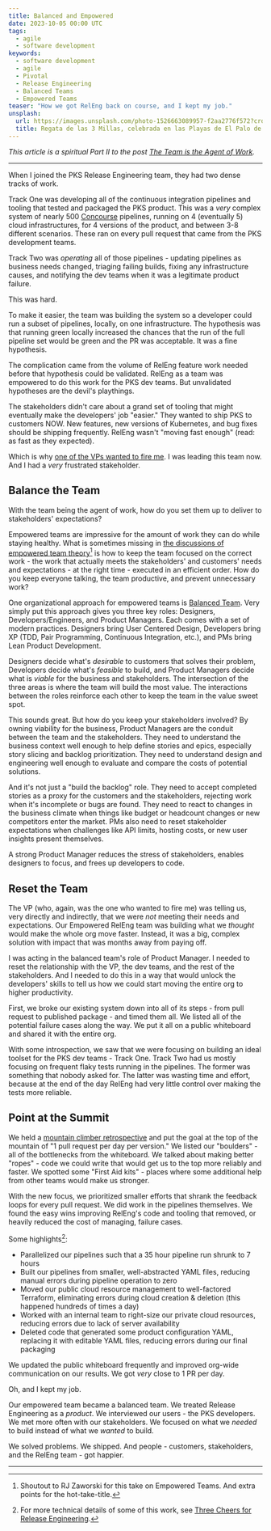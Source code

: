 ```yaml
---
title: Balanced and Empowered
date: 2023-10-05 00:00 UTC
tags:
  - agile
  - software development
keywords:
  - software development
  - agile
  - Pivotal
  - Release Engineering
  - Balanced Teams
  - Empowered Teams
teaser: "How we got RelEng back on course, and I kept my job."
unsplash: 
  url: https://images.unsplash.com/photo-1526663089957-f2aa2776f572?crop=entropy&cs=tinysrgb&fit=max&fm=jpg&ixid=M3w0NjkxMjJ8MHwxfGFsbHx8fHx8fHx8fDE2OTcwNTYyNTB8&ixlib=rb-4.0.3&q=80&w=1080&utm_source=dwfs_journal_big_pencil&utm_medium=referral&utm_campaign=api-credit
  title: Regata de las 3 Millas, celebrada en las Playas de El Palo de Málaga el 09-09-2017. Se levantó un fuerte temporal de levante y algunas pruebas se suspendieron. Esta tripulación y su patrón supieron “capear el temporal” de manera envidiable.
---
```

[bt]: https://tanzu.vmware.com/developer/learningpaths/application-development/balanced-teams/
[cci]: https://concourse-ci.org/
[me]: https://dwf.bigpencil.net/team-is-the-agent-of-work/
[mtn]: https://userstorymap.io/mountain-climber-retrospective-template/
[rj]: https://rjzaworski.com/2023/09/do-we-even-need-managers
[3c]: https://dwf.bigpencil.net/releng-beer-talk/

_This article is a spiritual Part II to the post [The Team is the Agent of Work][me]._

---

When I joined the PKS Release Engineering team, they had two dense tracks of work.

Track One was developing all of the continuous integration pipelines and tooling that tested and packaged the PKS product. This was a _very_ complex system of nearly 500 [Concourse][cci] pipelines, running on 4 (eventually 5) cloud infrastructures, for 4 versions of the product, and between 3-8 different scenarios. These ran on every pull request that came from the PKS development teams.

Track Two was _operating_ all of those pipelines - updating pipelines as business needs changed, triaging failing builds, fixing any infrastructure causes, and notifying the dev teams when it was a legitimate product failure.

This was hard.

To make it easier, the team was building the system so a developer could run a subset of pipelines, locally, on one infrastructure. The hypothesis was that running green locally increased the chances that the run of the full pipeline set would be green and the PR was acceptable. It was a fine hypothesis.

The complication came from the volume of RelEng feature work needed before that hypothesis could be validated. RelEng as a team was empowered to do this work for the PKS dev teams. But unvalidated hypotheses are the devil's playthings.

The stakeholders didn't care about a grand set of tooling that might eventually make the developers' job "easier." They wanted to ship PKS to customers NOW. New features, new versions of Kubernetes, and bug fixes should be shipping frequently. RelEng wasn't "moving fast enough" (read: as fast as they expected).

Which is why [one of the VPs wanted to fire me][me]. I was leading this team now. And I had a _very_ frustrated stakeholder.

## Balance the Team

With the team being the agent of work, how do you set them up to deliver to stakeholders' expectations?

Empowered teams are impressive for the amount of work they can do while staying healthy. What is sometimes missing in [the discussions of empowered team theory][rj][^1] is how to keep the team focused on the correct work - the work that actually meets the stakeholders' and customers' needs and expectations - at the right time - executed in an efficient order. How do you keep everyone talking, the team productive, and prevent unnecessary work?

One organizational approach for empowered teams is [Balanced Team][bt]. Very simply put this approach gives you three key roles:  Designers, Developers/Engineers, and Product Managers. Each comes with a set of modern practices. Designers bring User Centered Design, Developers bring XP (TDD, Pair Programming, Continuous Integration, etc.), and PMs bring Lean Product Development.

Designers decide what's _desirable_ to customers that solves their problem, Developers decide what's _feasible_ to build, and Product Managers decide what is _viable_ for the business and stakeholders. The intersection of the three areas is where the team will build the most value. The interactions between the roles reinforce each other to keep the team in the value sweet spot.

This sounds great. But how do you keep your stakeholders involved? By owning viability for the business, Product Managers are the conduit between the team and the stakeholders. They need to understand the business context well enough to help define stories and epics, especially story slicing and backlog prioritization. They need to understand design and engineering well enough to evaluate and compare the costs of potential solutions.

And it's not just a "build the backlog" role. They need to accept completed stories as a proxy for the customers and the stakeholders, rejecting work when it's incomplete or bugs are found. They need to react  to changes in the business climate when things like budget or headcount changes or new competitors enter the market. PMs also need to reset stakeholder expectations when challenges like API limits, hosting costs, or new user insights present themselves.

A strong Product Manager reduces the stress of stakeholders, enables designers to focus, and frees up developers to code.

## Reset the Team

The VP (who, again, was the one who wanted to fire me) was telling us, very directly and indirectly, that we were _not_ meeting their needs and expectations. Our Empowered RelEng team was building what we _thought_ would make the whole org move faster. Instead, it was a big, complex solution with impact that was months away from paying off.

I was acting in the balanced team's role of Product Manager. I needed to reset the relationship with the VP, the dev teams, and the rest of the stakeholders. And I needed to do this in a way that would unlock the developers' skills to tell us how we could start moving the entire org to higher productivity.

First, we broke our existing system down into all of its steps - from pull request to published package - and timed them all. We listed all of the potential failure cases along the way. We put it all on a public whiteboard and shared it with the entire org.

With some introspection, we saw that we were focusing on building an ideal toolset for the PKS dev teams - Track One. Track Two had us mostly focusing on frequent flaky tests running in the pipelines. The former was something that nobody asked for. The latter was wasting time and effort, because at the end of the day RelEng had very little control over making the tests more reliable.

## Point at the Summit

We held a [mountain climber retrospective][mtn] and put the goal at the top of the mountain of "1 pull request per day per version." We listed our "boulders" - all of the bottlenecks from the whiteboard. We talked about making better "ropes" - code we could write that would get us to the top more reliably and faster. We spotted some "First Aid kits" - places where some additional help from other teams would make us stronger.

With the new focus, we prioritized smaller efforts that shrank the feedback loops for every pull request. We did work in the pipelines themselves. We found the easy wins improving RelEng's code and tooling that removed, or heavily reduced the cost of managing, failure cases.

Some highlights[^2]:

- Parallelized our pipelines such that a 35 hour pipeline run shrunk to 7 hours
- Built our pipelines from smaller, well-abstracted YAML files, reducing manual errors during pipeline operation to zero
- Moved our public cloud resource management to well-factored Terraform, eliminating errors during cloud creation & deletion (this happened hundreds of times a day)
- Worked with an internal team to right-size our private cloud resources, reducing errors due to lack of server availability
- Deleted code that generated some product configuration YAML, replacing it with editable YAML files, reducing errors during our final packaging

We updated the public whiteboard frequently and improved org-wide communication on our results. We got _very_ close to 1 PR per day.

Oh, and I kept my job.

Our empowered team became a balanced team. We treated Release Engineering as a _product_. We interviewed our users - the PKS developers. We met more often with our stakeholders. We focused on what we _needed_ to build instead of what we _wanted_ to build.

We solved problems. We shipped. And people - customers, stakeholders, and the RelEng team - got happier.

---
[^1]: Shoutout to RJ Zaworski for this take on Empowered Teams. And extra points for the hot-take-title.
[^2]: For more technical details of some of this work, see [Three Cheers for Release Engineering][3c].
